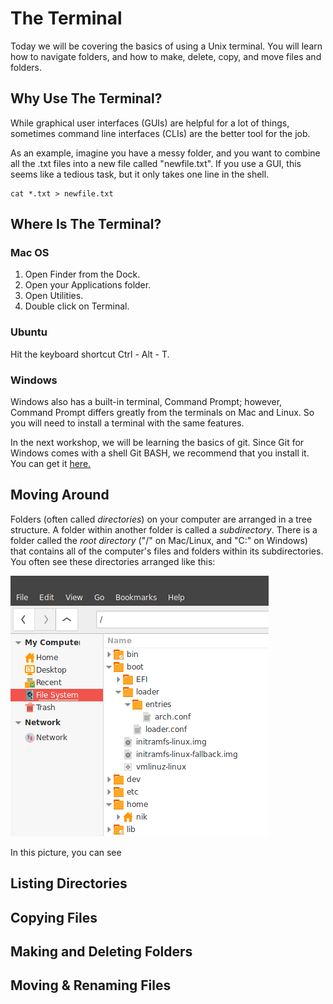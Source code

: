 # The Terminal
Today we will be covering the basics of using a Unix terminal. You will
learn how to navigate folders, and how to make, delete, copy, and move
files and folders.

## Why Use The Terminal?
While graphical user interfaces (GUIs) are helpful for a lot of things,
sometimes command line interfaces (CLIs) are the better tool for the job.

As an example, imagine you have a messy folder, and you want to combine
all the .txt files into a new file called "newfile.txt". If you use a
GUI, this seems like a tedious task, but it only takes one line in the
shell.
    
    cat *.txt > newfile.txt

## Where Is The Terminal?

### Mac OS
1. Open Finder from the Dock.
2. Open your Applications folder.
3. Open Utilities.
4. Double click on Terminal.

### Ubuntu
Hit the keyboard shortcut Ctrl - Alt - T.

### Windows
Windows also has a built-in terminal, Command Prompt; however, Command
Prompt differs greatly from the terminals on Mac and Linux. So you will
need to install a terminal with the same features.

In the next workshop, we will be learning the basics of git. Since Git
for Windows comes with a shell Git BASH, we recommend that you install it.
You can get it [here.](https://git-for-windows.github.io/)

## Moving Around
Folders (often called *directories*) on your computer are arranged in a
tree structure. A folder within another folder is called a *subdirectory*.
There is a folder called the *root directory* ("/" on Mac/Linux, and "C:"
on Windows) that contains all of the computer's files and folders within
its subdirectories. You often see these directories arranged like this:

![Directory Tree](tree.png)

In this picture, you can see


## Listing Directories
## Copying Files
## Making and Deleting Folders
## Moving & Renaming Files
